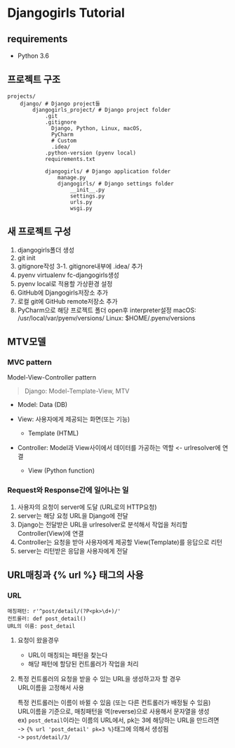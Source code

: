 # Djangogirls Tutorial

## requirements

- Python 3.6

## 프로젝트 구조

```
projects/
    django/ # Django project들
        djangogirls_project/ # Django project folder
            .git
            .gitignore
              Django, Python, Linux, macOS,
              PyCharm
              # Custom
              .idea/
            .python-version (pyenv local)
            requirements.txt

            djangogirls/ # Django application folder
                manage.py
                djangogirls/ # Django settings folder
                    __init__.py
                    settings.py
                    urls.py
                    wsgi.py
```

## 새 프로젝트 구성
1. djangogirls폴더 생성
2. git init
3. gitignore작성
 3-1. gitignore내부에 .idea/ 추가
4. pyenv virtualenv fc-djangogirls생성
5. pyenv local로 적용할 가상환경 설정
6. GitHub에 Djangogirls저장소 추가
7. 로컬 git에 GitHub remote저장소 추가
8. PyCharm으로 해당 프로젝트 폴더 open후 interpreter설정
  macOS: /usr/local/var/pyenv/versions/
  Linux: $HOME/.pyenv/versions


## MTV모델

### MVC pattern

Model-View-Controller pattern 

> Django: Model-Template-View, MTV

- Model: Data (DB)
- View: 사용자에게 제공되는 화면(또는 기능)
    - Template (HTML)
    
- Controller: Model과 View사이에서 데이터를 가공하는 역할 <- urlresolver에 연결
    - View (Python function)

### Request와 Response간에 일어나는 일

1. 사용자의 요청이 server에 도달 (URL로의 HTTP요청)
2. server는 해당 요청 URL을 Django에 전달
3. Django는 전달받은 URL을 urlresolver로 분석해서 작업을 처리할 Controller(View)에 연결
4. Controller는 요청을 받아 사용자에게 제공할 View(Template)를 응답으로 리턴
5. server는 리턴받은 응답을 사용자에게 전달


## URL매칭과 {% url %} 태그의 사용

### URL

```
매칭패턴: r'^post/detail/(?P<pk>\d+)/'
컨트롤러: def post_detail()
URL의 이름: post_detail
```

1. 요청이 왔을경우
    - URL이 매칭되는 패턴을 찾는다
    - 해당 패턴에 할당된 컨트롤러가 작업을 처리

2. 특정 컨트롤러의 요청을 받을 수 있는 URL을 생성하고자 할 경우  
   URL이름을 고정해서 사용
   
    특정 컨트롤러는 이름이 바뀔 수 있음 (또는 다른 컨트롤러가 배정될 수 있음)  
    URL이름을 기준으로, 매칭패턴을 역(reverse)으로 사용해서 문자열을 생성  
    ex) `post_detail`이라는 이름의 URL에서, pk는 3에 해당하는 URL을 만드려면  
    -> `{% url 'post_detail' pk=3 %}`태그에 의해서 생성됨  
    -> `post/detail/3/`
